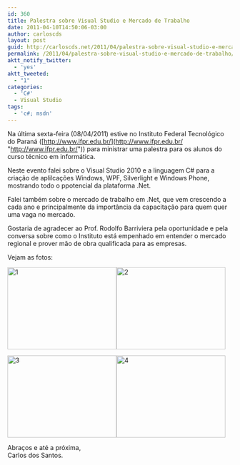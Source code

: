 ```yaml
---
id: 360
title: Palestra sobre Visual Studio e Mercado de Trabalho
date: 2011-04-10T14:50:06-03:00
author: carloscds
layout: post
guid: http://carloscds.net/2011/04/palestra-sobre-visual-studio-e-mercado-de-trabalho/
permalink: /2011/04/palestra-sobre-visual-studio-e-mercado-de-trabalho/
aktt_notify_twitter:
  - 'yes'
aktt_tweeted:
  - "1"
categories:
  - 'C#'
  - Visual Studio
tags:
  - 'c#; msdn'
---
```

Na última sexta-feira (08/04/2011) estive no Instituto Federal Tecnológico do Paraná ([http://www.ifpr.edu.br/](http://www.ifpr.edu.br/ "http://www.ifpr.edu.br/")) para ministrar uma palestra para os alunos do curso técnico em informática.

Neste evento falei sobre o Visual Studio 2010 e a linguagem C# para a criação de aplilcações Windows, WPF, Silverlight e Windows Phone, mostrando todo o ppotencial da plataforma .Net.

Falei também sobre o mercado de trabalho em .Net, que vem crescendo a cada ano e principalmente da importância da capacitação para quem quer uma vaga no mercado.

Gostaria de agradecer ao Prof. Rodolfo Barriviera pela oportunidade e pela conversa sobre como o Instituto está empenhado em entender o mercado regional e prover mão de obra qualificada para as empresas.

Vejam as fotos:

[<img style="background-image: none; border-bottom: 0px; border-left: 0px; padding-left: 0px; padding-right: 0px; display: inline; border-top: 0px; border-right: 0px; padding-top: 0px" title="1" border="0" alt="1" src="http://carloscds.net/wp-content/uploads/2011/04/1_thumb.jpg" width="244" height="184" />](http://carloscds.net/wp-content/uploads/2011/04/1.jpg)[<img style="background-image: none; border-bottom: 0px; border-left: 0px; padding-left: 0px; padding-right: 0px; display: inline; border-top: 0px; border-right: 0px; padding-top: 0px" title="2" border="0" alt="2" src="http://carloscds.net/wp-content/uploads/2011/04/2_thumb.jpg" width="244" height="184" />](http://carloscds.net/wp-content/uploads/2011/04/2.jpg)

[<img style="background-image: none; border-bottom: 0px; border-left: 0px; margin: 0px; padding-left: 0px; padding-right: 0px; display: inline; border-top: 0px; border-right: 0px; padding-top: 0px" title="3" border="0" alt="3" src="http://carloscds.net/wp-content/uploads/2011/04/3_thumb.jpg" width="244" height="184" />](http://carloscds.net/wp-content/uploads/2011/04/3.jpg)[<img style="background-image: none; border-bottom: 0px; border-left: 0px; padding-left: 0px; padding-right: 0px; display: inline; border-top: 0px; border-right: 0px; padding-top: 0px" title="4" border="0" alt="4" src="http://carloscds.net/wp-content/uploads/2011/04/4_thumb.jpg" width="244" height="184" />](http://carloscds.net/wp-content/uploads/2011/04/4.jpg)

Abraços e até a próxima,  
Carlos dos Santos.
